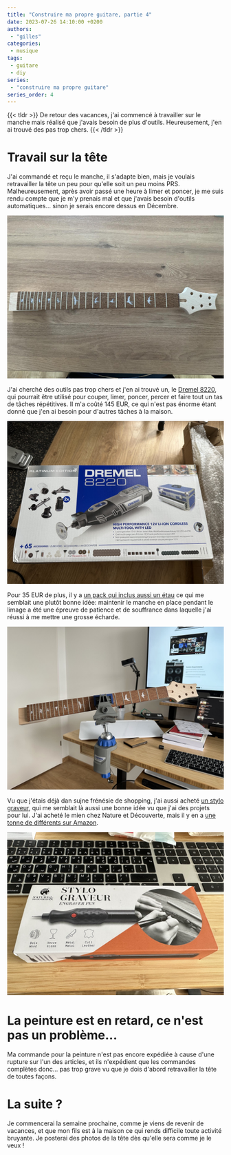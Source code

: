 ```yaml
---
title: "Construire ma propre guitare, partie 4"
date: 2023-07-26 14:10:00 +0200
authors:
 - "gilles"
categories:
 - musique
tags:
 - guitare
 - diy
series:
 - "construire ma propre guitare"
series_order: 4
---
```


{{< tldr >}}
De retour des vacances,
j'ai commencé à travailler sur le manche mais réalisé que j'avais besoin de plus d'outils.
Heureusement,
j'en ai trouvé des pas trop chers.
{{< /tldr >}}


# Travail sur la tête
J'ai commandé et reçu le manche,
il s'adapte bien,
mais je voulais retravailler la tête un peu pour qu'elle soit un peu moins PRS.
Malheureusement,
après avoir passé une heure à limer et poncer,
je me suis rendu compte que je m'y prenais mal et que j'avais besoin d'outils automatiques...
sinon je serais encore dessus en Décembre.

<center>
   <img src="neck.jpg" alt="manche de guitare PRS" />
</center>

J'ai cherché des outils pas trop chers et j'en ai trouvé un,
le [Dremel 8220](https://amzn.to/44Iq9bF),
qui pourrait être utilisé pour couper, limer, poncer, percer et faire tout un tas de tâches répétitives.
Il m'a coûté 145 EUR,
ce qui n'est pas énorme étant donné que j'en ai besoin pour d'autres tâches à la maison.

<center>
   <img src="dremel.jpeg" alt="outil dremel" />
</center>

Pour 35 EUR de plus,
il y a [un pack qui inclus aussi un étau](https://amzn.to/3Oriqcp) ce qui me semblait une plutôt bonne idée:
maintenir le manche en place pendant le limage a été une épreuve de patience et de souffrance dans laquelle j'ai réussi à me mettre une grosse écharde.

<center>
   <img src="feature.jpg" alt="étau" />
</center>


Vu que j'étais déjà dan sujne frénésie de shopping,
j'ai aussi acheté [un stylo graveur](https://www.natureetdecouvertes.com/livres-loisirs/loisirs-creatifs/kits-materiel-creatifs/stylo-graveur-53149600?gclsrc=3p.ds&&gclsrc=3p.ds&msclkid=45b37202e850100ac11116c3fc1bce4c&gclsrc=3p.ds),
qui me semblait là aussi une bonne idée vu que j'ai des projets pour lui.
J'ai acheté le mien chez Nature et Découverte,
mais il y en a [une tonne de différents sur Amazon](https://amzn.to/451BVh7).

<center>
   <img src="engraver-pen.jpeg" alt="stylo graveur" />
</center>


# La peinture est en retard, ce n'est pas un problème...
Ma commande pour la peinture n'est pas encore expédiée à cause d'une rupture sur l'un des articles,
et ils n'expédient que les commandes complètes donc...
pas trop grave vu que je dois d'abord retravailler la tête de toutes façons.


# La suite ?
Je commencerai la semaine prochaine,
comme je viens de revenir de vacances,
et que mon fils est à la maison ce qui rends difficile toute activité bruyante.
Je posterai des photos de la tête dès qu'elle sera comme je le veux !
